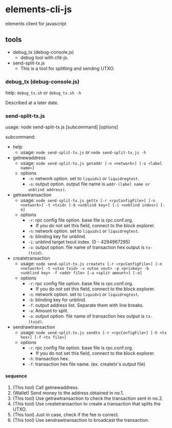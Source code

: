 # elements-cli-js
elements client for javascript

## tools

- debug_tx (debug-console.js)
  - debug tool with cfd-js.
- send-split-tx.js
  - This is a tool for splitting and sending UTXO.


### debug_tx (debug-console.js)

help: `debug_tx.sh` or `debug_tx.sh -h`

Described at a later date.

### send-split-tx.js

usage: node send-split-tx.js [subcommand] [options]

subcommand:

- help
  - usage: `node send-split-tx.js` or `node send-split-tx.js -h`
- getnewaddress
  - usage: `node send-split-tx.js getaddr [-n <network>] [-o <label name>]`
  - options
    - `-n`: network option. set to `liquidv1` or `liquidregtest`.
    - `-o`: output option. output file name is `addr-(label name or unblind address)`.
- getrawtransaction
  - usage: `node send-split-tx.js gettx [-r <rpcConfigFile>] [-n <network>] -t <txid> [-b <unblind key>] [-i <unblind index>] [-o]`
  - options
    - `-r`: rpc config file option. base file is rpc.conf.org.
      - If you do not set this field, connect to the block explorer.
    - `-n`: network option. set to `liquidv1` or `liquidregtest`.
    - `-b`: blinding key for unblind.
    - `-i`: unblind target txout index. (0 - 4294967295)
    - `-o`: output option. file name of transaction hex output is `tx-(txid)`.
- createtransaction
  - usage: `node send-split-tx.js createtx [-r <rpcConfigFile>] [-n <network>] -t <utxo txid> -v <utxo vout> -p <privkey> -b <unblind key> -f <addr file> [-a <split amount>] [-o]`
  - options
    - `-r`: rpc config file option. base file is rpc.conf.org.
      - If you do not set this field, connect to the block explorer.
    - `-n`: network option. set to `liquidv1` or `liquidregtest`.
    - `-b`: blinding key for unblind.
    - `-f`: output address list. Separate them with line breaks.
    - `-a`: Amount to split.
    - `-o`: output option. file name of transaction hex output is `tx-(txid)`.
- sendrawtransaction
  - usage: `node send-split-tx.js sendtx [-r <rpcConfigFile>] [-h <tx hex>] [-f <tx file>]`
  - options
    - `-r`: rpc config file option. base file is rpc.conf.org.
      - If you do not set this field, connect to the block explorer.
    - `-h`: transaction hex.
    - `-f`: transaction hex file name. (ex. createtx's output file)

#### sequence

1. (This tool) Call getnewaddress.
2. (Wallet) Send money to the address obtained in no.1.
3. (This tool) Use getrawtransaction to check the transaction sent in no.2.
4. (This tool) Use createtransaction to create a transaction that splits the UTXO.
5. (This tool) Just in case, check if the fee is correct.
6. (This tool) Use sendrawtransaction to broadcast the transaction.
